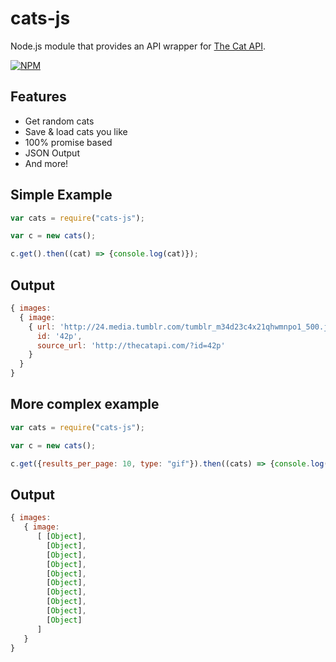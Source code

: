 # cats-js

Node.js module that provides an API wrapper for [The Cat API](http://thecatapi.com/).

[![NPM](https://nodei.co/npm/cats-js.png?downloads=true&downloadRank=true&stars=true)](https://nodei.co/npm/cats-js/)

## Features

* Get random cats
* Save & load cats you like
* 100% promise based
* JSON Output
* And more!


## Simple Example

``` javascript
var cats = require("cats-js");

var c = new cats();

c.get().then((cat) => {console.log(cat)});

```

## Output

``` javascript
{ images:
  { image: 
    { url: 'http://24.media.tumblr.com/tumblr_m34d23c4x21qhwmnpo1_500.jpg',
      id: '42p',
      source_url: 'http://thecatapi.com/?id=42p'
    }
  }
}
```

## More complex example

``` javascript
var cats = require("cats-js");

var c = new cats();

c.get({results_per_page: 10, type: "gif"}).then((cats) => {console.log(cats)});
```

## Output

``` javascript
{ images:
   { image:
      [ [Object],
        [Object],
        [Object],
        [Object],
        [Object],
        [Object],
        [Object],
        [Object],
        [Object],
        [Object] 
      ]
   }
}
```